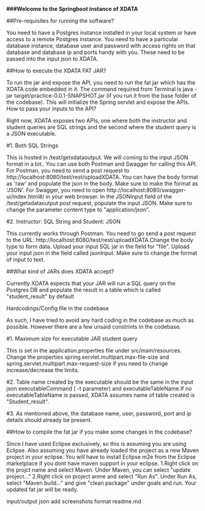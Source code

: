 **###Welcome to the Springboot instance of XDATA**



##Pre-requisites for running the software?

You need to have a Postgres instance installed in your local system or have access to a remote Postgres instance. You need to have a particular database instance, database user and password with access rights on that database and database ip and ports handy with you. These need to be passed into the input json to XDATA.

##How to execute the XDATA FAT JAR?

To run the jar and expose the API, you need to run the fat jar which has the XDATA code embedded in it. The command required from Terminal is java -jar target/practice-0.0.1-SNAPSHOT.jar (if you run it from the base folder of the codebase). This will initialize the Spring servlet and expose the APIs.
How to pass your inputs to the API?

Right now, XDATA exposes two APIs, one where both the instructor and student queries are SQL strings and the second where the student query is a JSON executable.

#1. Both SQL Strings

This is hosted in /test/getxdataoutput. We will coming to the input JSON format in a bit..
You can use both Postman and Swagger for calling this API.
For Postman, you need to send a post request to http://localhost:8080/test/rest/uploadXDATA. You can have the body format as 'raw' and populate the json in the body. Make sure to make the format as 'JSON'.
For Swagger, you need to open http://localhost:8080/swagger-ui/index.html#/ in your web browser. In the JSONInput field of the /test/getxdataoutput post request, populate the input JSON. Make sure to change the parameter content type to "application/json".

#2. Instructor: SQL String and Student: JSON

This currently works through Postman. You need to go send a post request to the URL: http://localhost:8080/test/rest/uploadXDATA.Change the body type to form data. Upload your input SQL jar in the field for "file". Upload your input json in the field called jsonInput. Make sure to change the format of input to text.

##What kind of JARs does XDATA accept?

Currently XDATA expects that your JAR will run a SQL query on the Postgres DB and populate the result in a table which is called "student_result" by default

Hardcodings/Config file in the codebase

As such, I have tried to avoid any hard coding in the codebase as much as possible. However there are a few unsaid constrints in the codebase.

#1. Maximum size for executable JAR student query

This is set in the application.properties file under src/main/resources. Change the properties spring.servlet.multipart.max-file-size and spring.servlet.multipart.max-request-size if you need to change increase/decrease the limits.

#2. Table name created by the executable should be the same in the input json executableCommand ( -t parameter) and executableTableName.If no executableTableName is passed, XDATA assumes name of table created is "Student_result".

#3. As mentioned above, the database name, user, password, port and ip details should already be present.

##How to compile the fat jar if you make some changes in the codebase?

Since I have used Eclipse exclusively, so this is assuming you are using Eclipse. Also assuming you have already loaded the project as a new Maven project in your eclipse. You will have to install Eclipse m2e from the Eclipse marketplace if you dont have maven support in your eclipse.
1.Right click on the projct name and select Maven. Under Maven, you can select "update project..."
2.Right click on project anme and select "Run As". Under Run As, select "Maven build..." and give "clean package" under goals and run. Your updated fat jar will be ready.



input/output json
add screenshots
format readme.md


